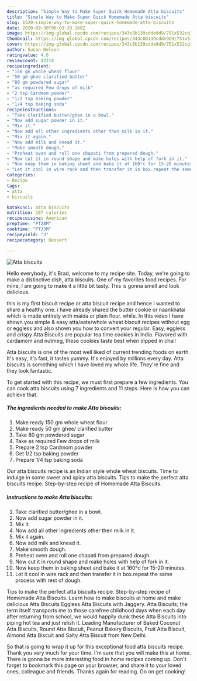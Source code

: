 ```yaml
---
description: "Simple Way to Make Super Quick Homemade Atta biscuits"
title: "Simple Way to Make Super Quick Homemade Atta biscuits"
slug: 1529-simple-way-to-make-super-quick-homemade-atta-biscuits
date: 2020-09-30T06:03:33.168Z
image: https://img-global.cpcdn.com/recipes/343c8b139cdde9d9/751x532cq70/atta-biscuits-recipe-main-photo.jpg
thumbnail: https://img-global.cpcdn.com/recipes/343c8b139cdde9d9/751x532cq70/atta-biscuits-recipe-main-photo.jpg
cover: https://img-global.cpcdn.com/recipes/343c8b139cdde9d9/751x532cq70/atta-biscuits-recipe-main-photo.jpg
author: Susan Nelson
ratingvalue: 4.6
reviewcount: 42218
recipeingredient:
- "150 gm whole wheat flour"
- "50 gm ghee clarified butter"
- "80 gm powdered sugar"
- "as required Few drops of milk"
- "2 tsp Cardmom powder"
- "1/2 tsp baking powder"
- "1/4 tsp baking soda"
recipeinstructions:
- "Take clarified butter/ghee in a bowl."
- "Now add sugar powder in it."
- "Mix it."
- "Now add all other ingredients other then milk in it."
- "Mix it again."
- "Now add milk and knead it."
- "Make smooth dough."
- "Preheat oven and roll one chapati from prepared dough."
- "Now cut it in round shape and make holes with help of fork in it."
- "Now keep them in baking sheet and bake it at 160°c for 15-20 minutes."
- "Let it cool in wire rack and then transfer it in box.repeat the same process with rest of dough."
categories:
- Recipe
tags:
- atta
- biscuits

katakunci: atta biscuits 
nutrition: 187 calories
recipecuisine: American
preptime: "PT28M"
cooktime: "PT33M"
recipeyield: "3"
recipecategory: Dessert

---
```



![Atta biscuits](https://img-global.cpcdn.com/recipes/343c8b139cdde9d9/751x532cq70/atta-biscuits-recipe-main-photo.jpg)

Hello everybody, it's Brad, welcome to my recipe site. Today, we're going to make a distinctive dish, atta biscuits. One of my favorites food recipes. For mine, I am going to make it a little bit tasty. This is gonna smell and look delicious.

this is my first biscuit recipe or atta biscuit recipe and hence i wanted to share a healthy one. i have already shared the butter cookie or naankhatai which is made entirely with maida or plain flour. while. In this video I have shown you simple &amp; easy atta/aate/whole wheat biscuit recipes without egg or eggless and also shown you how to convert your regular. Easy, eggless and crispy Atta Biscuits are popular tea time cookies in India. Flavored with cardamom and nutmeg, these cookies taste best when dipped in chai!

Atta biscuits is one of the most well liked of current trending foods on earth. It's easy, it's fast, it tastes yummy. It's enjoyed by millions every day. Atta biscuits is something which I have loved my whole life. They're fine and they look fantastic.


To get started with this recipe, we must first prepare a few ingredients. You can cook atta biscuits using 7 ingredients and 11 steps. Here is how you can achieve that.

<!--inarticleads1-->

##### The ingredients needed to make Atta biscuits:

1. Make ready 150 gm whole wheat flour
1. Make ready 50 gm ghee/ clarified butter
1. Take 80 gm powdered sugar
1. Take as required Few drops of milk
1. Prepare 2 tsp Cardmom powder
1. Get 1/2 tsp baking powder
1. Prepare 1/4 tsp baking soda


Our atta biscuits recipe is an Indian style whole wheat biscuits. Time to indulge in some sweet and spicy atta biscuits. Tips to make the perfect atta biscuits recipe. Step-by-step recipe of Homemade Atta Biscuits. 

<!--inarticleads2-->

##### Instructions to make Atta biscuits:

1. Take clarified butter/ghee in a bowl.
1. Now add sugar powder in it.
1. Mix it.
1. Now add all other ingredients other then milk in it.
1. Mix it again.
1. Now add milk and knead it.
1. Make smooth dough.
1. Preheat oven and roll one chapati from prepared dough.
1. Now cut it in round shape and make holes with help of fork in it.
1. Now keep them in baking sheet and bake it at 160°c for 15-20 minutes.
1. Let it cool in wire rack and then transfer it in box.repeat the same process with rest of dough.


Tips to make the perfect atta biscuits recipe. Step-by-step recipe of Homemade Atta Biscuits. Learn how to make biscuits at home and make delicious Atta Biscuits Eggless Atta Biscuits with Jaggery. Atta Biscuits; the term itself transports me to those carefree childhood days when each day after returning from school, we would happily dunk these Atta Biscuits into piping hot tea and just relish it. Leading Manufacturer of Baked Coconut Atta Biscuits, Round Atta Biscuit, Peanut Bakery Biscuits, Fruit Atta Biscuit, Almond Atta Biscuit and Salty Atta Biscuit from New Delhi. 

So that is going to wrap it up for this exceptional food atta biscuits recipe. Thank you very much for your time. I'm sure that you will make this at home. There is gonna be more interesting food in home recipes coming up. Don't forget to bookmark this page on your browser, and share it to your loved ones, colleague and friends. Thanks again for reading. Go on get cooking!
